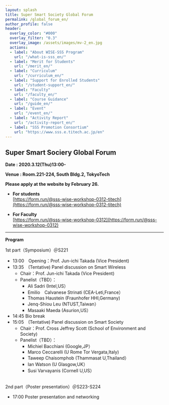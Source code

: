 ```yaml
---
layout: splash
title: Super Smart Society Global Forum
permalink: /global_forum_en/
author_profile: false
header:
  overlay_color: "#000"
  overlay_filter: "0.3"
  overlay_image: /assets/images/mv-2_en.jpg
  actions:
  - label: "About WISE-SSS Program"
    url: "/what-is-sss_en/"
  - label: "Merit for Students"
    url: "/merit_en/"
  - label: "Curriculum"
    url: "/curriculum_en/"
  - label: "Support for Enrolled Students"
    url: "/student-support_en/"
  - label: "Faculty"
    url: "/faculty_en/"
  - label: "Course Guidance"
    url: "/guide_en/"
  - label: "Event"
    url: "/event_en/"
  - label: "Activity Report"
    url: "/activity-report_en/"
  - label: "SSS Promotion Consortium"
    url: "https://www.sss.e.titech.ac.jp/en"
---
```

## Super Smart Sociery Global Forum

**Date : 2020.3.12(Thu)13:00-**

**Venue : Room.221-224, South Bldg.2, TokyoTech**

**Please apply at the website by February 26.**

* **For students**<br>
[https://form.run/@sss-wise-workshop-0312-titech](https://form.run/@sss-wise-workshop-0312-titech)

* **For Faculty**<br>
[https://form.run/@sss-wise-workshop-0312](https://form.run/@sss-wise-workshop-0312)

<hr>

**Program**

1st part（Symposium）＠S221

* 13:00　Opening：Prof. Jun-ichi Takada (Vice President)
* 13:35　(Tentative) Panel discussion on Smart Wireless
  * Chair：Prof. Jun-ichi Takada (Vice President)
  * Panelist（TBD）：
    * Ali Sadri (Intel,US）
    * Emilio　Calvanese Strinati (CEA-Leti,France）
    * Thomas Haustein (Fraunhofer HHI,Germany)
    * Jenq-Shiou Leu (NTUST,Taiwan）
    * Masaaki Maeda (Asurion,US）
* 14:45   Bio break
* 15:05　(Tentative) Panel discussion on Smart Society
  * Chair：Prof. Cross Jeffrey Scott (School of Environment and Society)
  * Panelist（TBD）：
    * Michiel Bacchiani (Google,JP）
    * Marco Ceccarelli (U Rome Tor Vergata,Italy)
    * Taweep Chaisomphob (Thammasat U,Thailand）
    * Ian Watson (U Glasgow,UK）
    * Susi Varvayanis (Cornell U,US）

<br>
2nd part（Poster presentation）＠S223-S224

* 17:00   Poster presentation and networking
